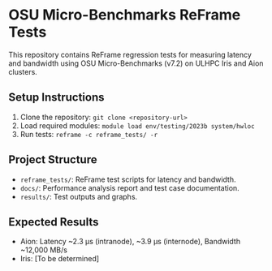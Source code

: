 # OSU Micro-Benchmarks ReFrame Tests
This repository contains ReFrame regression tests for measuring latency and bandwidth using OSU Micro-Benchmarks (v7.2) on ULHPC Iris and Aion clusters.

## Setup Instructions
1. Clone the repository: `git clone <repository-url>`
2. Load required modules: `module load env/testing/2023b system/hwloc`
3. Run tests: `reframe -c reframe_tests/ -r`

## Project Structure
- `reframe_tests/`: ReFrame test scripts for latency and bandwidth.
- `docs/`: Performance analysis report and test case documentation.
- `results/`: Test outputs and graphs.

## Expected Results
- Aion: Latency ~2.3 μs (intranode), ~3.9 μs (internode), Bandwidth ~12,000 MB/s
- Iris: [To be determined]
